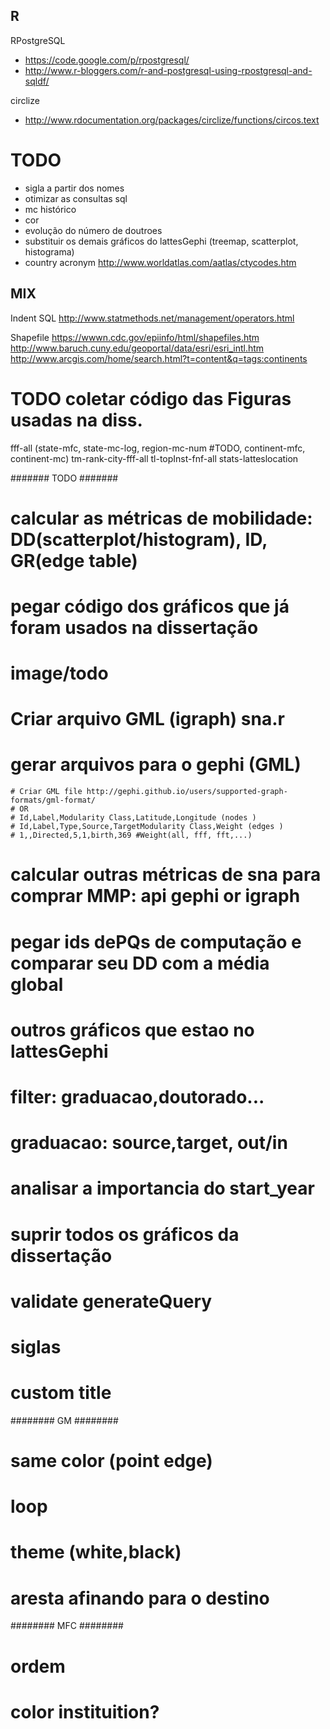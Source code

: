 
## R

RPostgreSQL
* https://code.google.com/p/rpostgresql/
* http://www.r-bloggers.com/r-and-postgresql-using-rpostgresql-and-sqldf/

circlize
* http://www.rdocumentation.org/packages/circlize/functions/circos.text

# TODO

* sigla a partir dos nomes
* otimizar as consultas sql
* mc histórico
* cor
* evolução do número de doutroes
* substituir os demais gráficos do lattesGephi (treemap, scatterplot, histograma)
* country acronym http://www.worldatlas.com/aatlas/ctycodes.htm

## MIX

Indent SQL
http://www.statmethods.net/management/operators.html

Shapefile
https://wwwn.cdc.gov/epiinfo/html/shapefiles.htm
http://www.baruch.cuny.edu/geoportal/data/esri/esri_intl.htm
http://www.arcgis.com/home/search.html?t=content&q=tags:continents


# TODO coletar código das Figuras usadas na diss.
fff-all (state-mfc, state-mc-log, region-mc-num #TODO, continent-mfc, continent-mc) 
tm-rank-city-fff-all
tl-topInst-fnf-all
stats-latteslocation

####### TODO #######
# calcular as métricas de mobilidade: DD(scatterplot/histogram), ID, GR(edge table)
# pegar código dos gráficos que já foram usados na dissertação
# image/todo
# Criar arquivo GML (igraph) sna.r
# gerar arquivos para o gephi (GML)
	# Criar GML file http://gephi.github.io/users/supported-graph-formats/gml-format/
	# OR
	# Id,Label,Modularity Class,Latitude,Longitude (nodes )
	# Id,Label,Type,Source,TargetModularity Class,Weight (edges )
	# 1,,Directed,5,1,birth,369 #Weight(all, fff, fft,...)
# calcular outras métricas de sna para comprar MMP: api gephi or igraph
# pegar ids dePQs de computação e comparar seu DD com a média global
# outros gráficos que estao no lattesGephi
# filter: graduacao,doutorado...
# graduacao: source,target, out/in
# analisar a importancia do start_year
# suprir todos os gráficos da dissertação
# validate generateQuery
# siglas
# custom title

######## GM ########
# same color (point edge)
# loop
# theme (white,black)
# aresta afinando para o destino

######## MFC ########
# ordem
# color instituition?
